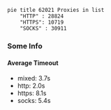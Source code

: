 
```mermaid
pie title 62021 Proxies in list
    "HTTP" : 28824
    "HTTPS": 10719
    "SOCKS" : 30911
```

### Some Info
#### Average Timeout

- mixed: 3.7s
- http: 2.0s
- https: 8.1s
- socks: 5.4s